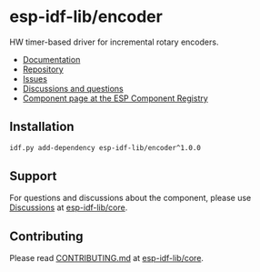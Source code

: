 # esp-idf-lib/encoder

HW timer-based driver for incremental rotary encoders.

* [Documentation](https://esp-idf-lib.github.io/encoder/)
* [Repository](https://github.com/esp-idf-lib/encoder)
* [Issues](https://github.com/esp-idf-lib/encoder/issues)
* [Discussions and questions](https://github.com/esp-idf-lib/core/discussions)
* [Component page at the ESP Component Registry](https://components.espressif.com/components/esp-idf-lib/encoder)

## Installation

```sh
idf.py add-dependency esp-idf-lib/encoder^1.0.0
```

## Support

For questions and discussions about the component, please use
[Discussions](https://github.com/esp-idf-lib/core/discussions)
at [esp-idf-lib/core](https://github.com/esp-idf-lib/core).

## Contributing

Please read [CONTRIBUTING.md](https://github.com/esp-idf-lib/core/blob/main/CONTRIBUTING.md)
at [esp-idf-lib/core](https://github.com/esp-idf-lib/core).
